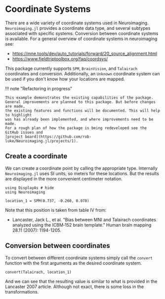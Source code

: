 # Coordinate Systems

There are a wide variety of coordinate systems used in Neuroimaging.
`Neuroimaging.jl` provides a coordinate data type, and several
subtypes associated with specific systems. Conversion between coordinate
systems is available.
For a general overview of coordinate systems in neuroimaging see:

* https://mne.tools/dev/auto_tutorials/forward/20_source_alignment.html
* https://www.fieldtriptoolbox.org/faq/coordsys/

This package currently supports `SPM`, `BrainVision`, and `Talairach`
coordinates and conversion. Additionally, an `Unknown` coordinate system
can be used if you don't know how your locations are mapped.

!!! note "Refactoring in progress"

    This example demonstrates the existing capabilities of the package.
    General improvements are planned to this package. But before changes are made,
    the existing features and functions will be documented. This will help to highlight
    was has already been implemented, and where improvements need to be made.
    For a rough plan of how the package is being redeveloped see the GitHub issues and
    [project board](https://github.com/rob-luke/Neuroimaging.jl/projects/1).


## Create a coordinate

We can create a coordinate point by calling the appropriate type.
Internally `Neuroimaging.jl` uses SI units, so meters for these locations.
But the results are displayed in the more convenient centimeter notation.

```@example fileread
using DisplayAs # hide
using Neuroimaging

location_1 = SPM(0.737, -0.260, 0.070)
```

Note that this position is taken from table IV from:

* Lancaster, Jack L., et al. "Bias between MNI and Talairach coordinates analyzed using the ICBM‐152 brain template." Human brain mapping 28.11 (2007): 1194-1205.


## Conversion between coordinates

To convert between different coordinate systems simply call the ``convert`` function
with the first arguments as the desired coordinate system.

```@example fileread
convert(Talairach, location_1)
```

And we can see that the resulting value is similar to what is provided in the Lancaster 2007 article.
Although not exact, there is some loss in the transformations.
